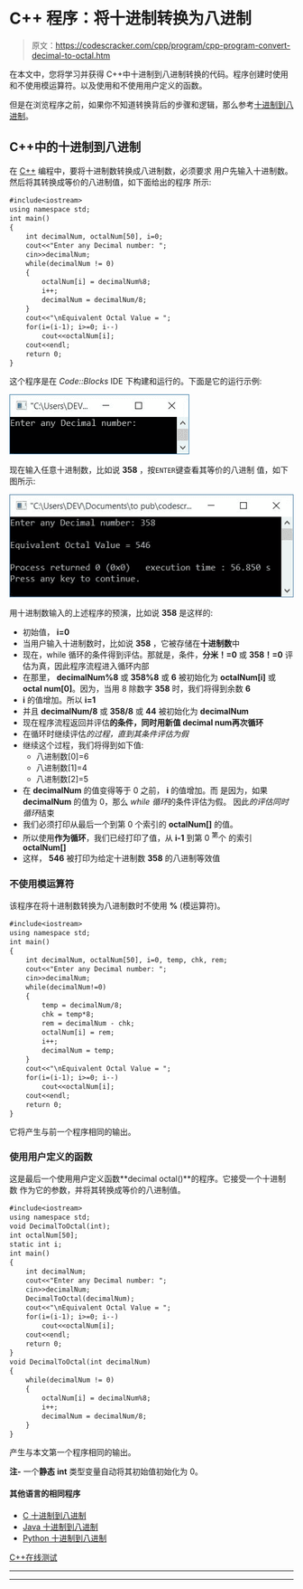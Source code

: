 # C++ 程序：将十进制转换为八进制

> 原文：<https://codescracker.com/cpp/program/cpp-program-convert-decimal-to-octal.htm>

在本文中，您将学习并获得 C++中十进制到八进制转换的代码。程序创建时使用和不使用模运算符。以及使用和不使用用户定义的函数。

但是在浏览程序之前，如果你不知道转换背后的步骤和逻辑，那么参考[十进制到八进制](/computer-fundamental/decimal-to-octal.htm)。

## C++中的十进制到八进制

在 [C++](/cpp/index.htm) 编程中，要将十进制数转换成八进制数，必须要求 用户先输入十进制数。然后将其转换成等价的八进制值，如下面给出的程序 所示:

```
#include<iostream>
using namespace std;
int main()
{
    int decimalNum, octalNum[50], i=0;
    cout<<"Enter any Decimal number: ";
    cin>>decimalNum;
    while(decimalNum != 0)
    {
        octalNum[i] = decimalNum%8;
        i++;
        decimalNum = decimalNum/8;
    }
    cout<<"\nEquivalent Octal Value = ";
    for(i=(i-1); i>=0; i--)
        cout<<octalNum[i];
    cout<<endl;
    return 0;
}
```

这个程序是在 *Code::Blocks* IDE 下构建和运行的。下面是它的运行示例:

![C++ program convert decimal to octal](img/5a4546a374edbd7bc2767eb9ce19d241.png)

现在输入任意十进制数，比如说 **358** ，按`ENTER`键查看其等价的八进制 值，如下图所示:

![decimal to octal c++](img/0dbd235b643fc19ca1c0d5cd8eec2d60.png)

用十进制数输入的上述程序的预演，比如说 **358** 是这样的:

*   初始值， **i=0**
*   当用户输入十进制数时，比如说 **358** ，它被存储在**十进制数**中
*   现在，while 循环的条件得到评估。那就是，条件，**分米！=0** 或 **358！=0** 评估为真，因此程序流程进入循环内部
*   在那里， **decimalNum%8** 或 **358%8** 或 **6** 被初始化为 **octalNum[i]** 或 **octal num[0]**。因为，当用 8 除数字 **358** 时，我们将得到余数 **6**
*   **i** 的值增加。所以 **i=1**
*   并且 **decimalNum/8** 或 **358/8** 或 **44** 被初始化为 **decimalNum**
*   现在程序流程返回并评估**的条件，同时用新值 **decimal num**再次循环**
*   在循环时继续评估*的过程，直到其条件评估为假*
*   继续这个过程，我们将得到如下值:
    *   八进制数[0]=6
    *   八进制数[1]=4
    *   八进制数[2]=5
*   在 **decimalNum** 的值变得等于 0 之前， **i** 的值增加。而 是因为，如果 **decimalNum** 的值为 0，那么 *while 循环*的条件评估为假。 因此*的评估同时循环*结束
*   我们必须打印从最后一个到第 0 个索引的 **octalNum[]** 的值。
*   所以使用**作为循环**，我们已经打印了值，从 **i-1** 到第 0 <sup>第</sup>个 的索引 **octalNum[]**
*   这样， **546** 被打印为给定十进制数 **358** 的八进制等效值

### 不使用模运算符

该程序在将十进制数转换为八进制数时不使用 **%** (模运算符)。

```
#include<iostream>
using namespace std;
int main()
{
    int decimalNum, octalNum[50], i=0, temp, chk, rem;
    cout<<"Enter any Decimal number: ";
    cin>>decimalNum;
    while(decimalNum!=0)
    {
        temp = decimalNum/8;
        chk = temp*8;
        rem = decimalNum - chk;
        octalNum[i] = rem;
        i++;
        decimalNum = temp;
    }
    cout<<"\nEquivalent Octal Value = ";
    for(i=(i-1); i>=0; i--)
        cout<<octalNum[i];
    cout<<endl;
    return 0;
}
```

它将产生与前一个程序相同的输出。

### 使用用户定义的函数

这是最后一个使用用户定义函数**decimal octal()**的程序。它接受一个十进制数 作为它的参数，并将其转换成等价的八进制值。

```
#include<iostream>
using namespace std;
void DecimalToOctal(int);
int octalNum[50];
static int i;
int main()
{
    int decimalNum;
    cout<<"Enter any Decimal number: ";
    cin>>decimalNum;
    DecimalToOctal(decimalNum);
    cout<<"\nEquivalent Octal Value = ";
    for(i=(i-1); i>=0; i--)
        cout<<octalNum[i];
    cout<<endl;
    return 0;
}
void DecimalToOctal(int decimalNum)
{
    while(decimalNum != 0)
    {
        octalNum[i] = decimalNum%8;
        i++;
        decimalNum = decimalNum/8;
    }
}
```

产生与本文第一个程序相同的输出。

**注-** 一个**静态** **int** 类型变量自动将其初始值初始化为 0。

#### 其他语言的相同程序

*   [C 十进制到八进制](/c/program/c-program-convert-decimal-to-octal.htm)
*   [Java 十进制到八进制](/java/program/java-program-convert-decimal-to-octal.htm)
*   [Python 十进制到八进制](/python/program/python-program-convert-decimal-to-octal.htm)

[C++在线测试](/exam/showtest.php?subid=3)

* * *

* * *